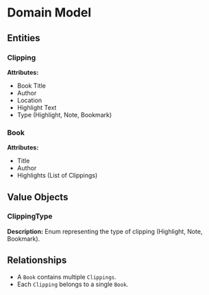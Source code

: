 # Domain Model

## Entities

### Clipping
**Attributes:**
- Book Title
- Author
- Location
- Highlight Text
- Type (Highlight, Note, Bookmark)

### Book
**Attributes:**
- Title
- Author
- Highlights (List of Clippings)

## Value Objects

### ClippingType
**Description:** Enum representing the type of clipping (Highlight, Note, Bookmark).

## Relationships
- A `Book` contains multiple `Clippings`.
- Each `Clipping` belongs to a single `Book`.
